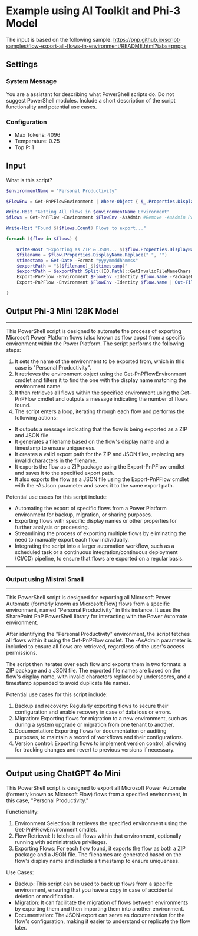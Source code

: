 # Example using AI Toolkit and Phi-3 Model

The input is based on the following sample: https://pnp.github.io/script-samples/flow-export-all-flows-in-environment/README.html?tabs=pnpps

## Settings

### System Message

You are a assistant for describing what PowerShell scripts do. Do not suggest PowerShell modules. Include a short description of the script functionality and potential use cases.

### Configuration

- Max Tokens: 4096
- Temperature: 0.25
- Top P: 1

## Input

What is this script?

```powershell
$environmentName = "Personal Productivity"

$FlowEnv = Get-PnPFlowEnvironment | Where-Object { $_.Properties.DisplayName -eq $environmentName }

Write-Host "Getting All Flows in $environmentName Environment"
$flows = Get-PnPFlow -Environment $FlowEnv -AsAdmin #Remove -AsAdmin Parameter to only target Flows you have permission to access

Write-Host "Found $($flows.Count) Flows to export..."

foreach ($flow in $flows) {

    Write-Host "Exporting as ZIP & JSON... $($flow.Properties.DisplayName)"
    $filename = $flow.Properties.DisplayName.Replace(" ", "")
    $timestamp = Get-Date -Format "yyyymmddhhmmss"
    $exportPath = "$($filename)_$($timestamp)"
    $exportPath = $exportPath.Split([IO.Path]::GetInvalidFileNameChars()) -join '_'
    Export-PnPFlow -Environment $FlowEnv -Identity $flow.Name -PackageDisplayName $flow.Properties.DisplayName -AsZipPackage -OutPath "$exportPath.zip" -Force
    Export-PnPFlow -Environment $FlowEnv -Identity $flow.Name | Out-File "$exportPath.json"

}

```


## Output Phi-3 Mini 128K Model

-----

This PowerShell script is designed to automate the process of exporting Microsoft Power Platform flows (also known as flow apps) from a specific environment within the Power Platform. The script performs the following steps:

1. It sets the name of the environment to be exported from, which in this case is "Personal Productivity".
2. It retrieves the environment object using the Get-PnPFlowEnvironment cmdlet and filters it to find the one with the display name matching the environment name.
3. It then retrieves all flows within the specified environment using the Get-PnPFlow cmdlet and outputs a message indicating the number of flows found.
4. The script enters a loop, iterating through each flow and performs the following actions:
 - It outputs a message indicating that the flow is being exported as a ZIP and JSON file.
 - It generates a filename based on the flow's display name and a timestamp to ensure uniqueness.
 - It creates a valid export path for the ZIP and JSON files, replacing any invalid characters in the filename.
 - It exports the flow as a ZIP package using the Export-PnPFlow cmdlet and saves it to the specified export path.
 - It also exports the flow as a JSON file using the Export-PnPFlow cmdlet with the -AsJson parameter and saves it to the same export path.

Potential use cases for this script include:

- Automating the export of specific flows from a Power Platform environment for backup, migration, or sharing purposes.
- Exporting flows with specific display names or other properties for further analysis or processing.
- Streamlining the process of exporting multiple flows by eliminating the need to manually export each flow individually.
- Integrating the script into a larger automation workflow, such as a scheduled task or a continuous integration/continuous deployment (CI/CD) pipeline, to ensure that flows are exported on a regular basis.


------

### Output using Mistral Small

------

This PowerShell script is designed for exporting all Microsoft Power Automate (formerly known as Microsoft Flow) flows from a specific environment, named "Personal Productivity" in this instance. It uses the SharePoint PnP PowerShell library for interacting with the Power Automate environment.

After identifying the "Personal Productivity" environment, the script fetches all flows within it using the Get-PnPFlow cmdlet. The -AsAdmin parameter is included to ensure all flows are retrieved, regardless of the user's access permissions.

The script then iterates over each flow and exports them in two formats: a ZIP package and a JSON file. The exported file names are based on the flow's display name, with invalid characters replaced by underscores, and a timestamp appended to avoid duplicate file names.

Potential use cases for this script include:

1. Backup and recovery: Regularly exporting flows to secure their configuration and enable recovery in case of data loss or errors.
2. Migration: Exporting flows for migration to a new environment, such as during a system upgrade or migration from one tenant to another.
3. Documentation: Exporting flows for documentation or auditing purposes, to maintain a record of workflows and their configurations.
4. Version control: Exporting flows to implement version control, allowing for tracking changes and revert to previous versions if necessary.

------

## Output using ChatGPT 4o Mini

This PowerShell script is designed to export all Microsoft Power Automate (formerly known as Microsoft Flow) flows from a specified environment, in this case, "Personal Productivity."

Functionality:

1. Environment Selection: It retrieves the specified environment using the Get-PnPFlowEnvironment cmdlet.
2. Flow Retrieval: It fetches all flows within that environment, optionally running with administrative privileges.
3. Exporting Flows: For each flow found, it exports the flow as both a ZIP package and a JSON file. The filenames are generated based on the flow's display name and include a timestamp to ensure uniqueness.

Use Cases:

- Backup: This script can be used to back up flows from a specific environment, ensuring that you have a copy in case of accidental deletion or modification.
- Migration: It can facilitate the migration of flows between environments by exporting them and then importing them into another environment.
- Documentation: The JSON export can serve as documentation for the flow's configuration, making it easier to understand or replicate the flow later.